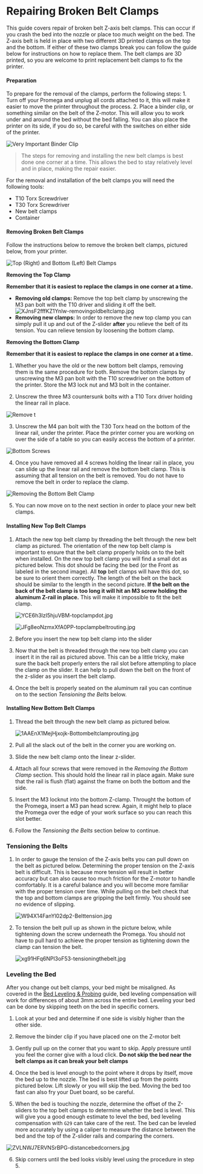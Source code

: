 # Repairing Broken Belt Clamps

This guide covers repair of broken belt Z-axis belt clamps. This can occur if you crash the bed into the nozzle or place too much weight on the bed. The Z-axis belt is held in place with two different 3D printed clamps on the top and the bottom. If either of these two clamps break you can follow the guide below for instructions on how to replace them. The belt clamps are 3D printed, so you are welcome to print replacement belt clamps to fix the printer.

#### Preparation

To prepare for the removal of the clamps, perform the following steps: 1. Turn off your Promega and unplug all cords attached to it, this will make it easier to move the printer throughout the process. 2. Place a binder clip, or something similar on the belt of the Z-motor. This will allow you to work under and around the bed without the bed falling. You can also place the printer on its side, if you do so, be careful with the switches on either side of the printer.

![Very Important Binder Clip](../.gitbook/assets/gallery/2018-06-Jun/scaled-840-0/2dmrbcxPSLMjnGwW-beltclip.jpg)

> The steps for removing and installing the new belt clamps is best done one corner at a time. This allows the bed to stay relatively level and in place, making the repair easier.

For the removal and installation of the belt clamps you will need the following tools:

* T10 Torx Screwdriver
* T30 Torx Screwdriver
* New belt clamps
* Container

#### Removing Broken Belt Clamps

Follow the instructions below to remove the broken belt clamps, pictured below, from your printer. 

![Top \(Right\) and Bottom \(Left\) Belt Clamps](../.gitbook/assets/gallery/2018-06-Jun/scaled-840-0/rPu6HmyMJVFzW1q5-beltclampdifference.jpg)

**Removing the Top Clamp**

**Remember that it is easiest to replace the clamps in one corner at a time.**

* **Removing old clamps:** Remove the top belt clamp by unscrewing the M3 pan bolt with the T10 driver and sliding it off the belt. ![XJnsF2fffKZ1Ynlw-removingoldbeltclamp.jpg](../.gitbook/assets/gallery/2018-06-Jun/scaled-840-0/XJnsF2fffKZ1Ynlw-removingoldbeltclamp.jpg)
* **Removing new clamps:** In order to remove the new top clamp you can simply pull it up and out of the Z-slider **after** you relieve the belt of its tension. You can relieve tension by loosening the bottom clamp.

**Removing the Bottom Clamp**

**Remember that it is easiest to replace the clamps in one corner at a time.** 

1. Whether you have the old or the new bottom belt clamps, removing them is the same procedure for both. Remove the bottom clamps by unscrewing the M3 pan bolt with the T10 screwdriver on the bottom of the printer. Store the M3 lock nut and M3 bolt in the container. 

2. Unscrew the three M3 countersunk bolts with a T10 Torx driver holding the linear rail in place. 

![Remove t](../.gitbook/assets/gallery/2018-06-Jun/scaled-840-0/CpywX3fzszOXtYgZ-threescrewstoremove.jpg)

3. Unscrew the M4 pan bolt with the T30 Torx head on the bottom of the linear rail, under the printer. Place the printer corner you are working on over the side of a table so you can easily access the bottom of a printer.  
  

![Bottom Screws](../.gitbook/assets/gallery/2018-06-Jun/scaled-840-0/JSAVcYfoBy5I5Fmy-zsliderbottomscrews.jpg)

4. Once you have removed all 4 screws holding the linear rail in place, you can slide up the linear rail and remove the bottom belt clamp. This is assuming that all tension on the belt is removed. You do not have to remove the belt in order to replace the clamp.

  

![Removing the Bottom Belt Clamp](../.gitbook/assets/gallery/2018-06-Jun/scaled-840-0/IUoXDruUd1Sq28v0-bottombeltclampremoval.jpg)

5. You can now move on to the next section in order to place your new belt clamps.

#### Installing New Top Belt Clamps

1. Attach the new top belt clamp by threading the belt through the new belt clamp as pictured. The orientation of the new top belt clamp is important to ensure that the belt clamp properly holds on to the belt when installed. On the new top belt clamp you will find a small dot as pictured below. This dot should be facing the bed \(or the Front as labeled in the second image\). All **top** belt clamps will have this dot, so be sure to orient them correctly. The length of the belt on the back should be similar to the length in the second picture. **If the belt on the back of the belt clamp is too long it will hit an M3 screw holding the aluminum Z-rail in place.** This will make it impossible to fit the belt clamp.

   ![YCE6h3lzI5hjuVBM-topclampdot.jpg](../.gitbook/assets/gallery/2018-06-Jun/scaled-840-0/YCE6h3lzI5hjuVBM-topclampdot.jpg)

   ![JFg8eoNzmxXfA0PP-topclampbeltrouting.jpg](../.gitbook/assets/gallery/2018-06-Jun/scaled-840-0/JFg8eoNzmxXfA0PP-topclampbeltrouting.jpg)

2. Before you insert the new top belt clamp into the slider
3. Now that the belt is threaded through the new top belt clamp you can insert it in the rail as pictured above. This can be a little tricky, make sure the back belt properly enters the rail slot before attempting to place the clamp on the slider. It can help to pull down the belt on the front of the z-slider as you insert the belt clamp.
4. Once the belt is properly seated on the aluminum rail you can continue on to the section _Tensioning the Belts_ below.

#### Installing New Bottom Belt Clamps

1. Thread the belt through the new belt clamp as pictured below.

   ![1AAEnX1MejHjxojk-Bottombeltclamprouting.jpg](../.gitbook/assets/gallery/2018-06-Jun/scaled-840-0/1AAEnX1MejHjxojk-Bottombeltclamprouting.jpg)

2. Pull all the slack out of the belt in the corner you are working on.
3. Slide the new belt clamp onto the linear z-slider.
4. Attach all four screws that were removed in the _Removing the Bottom Clamp_ section. This should hold the linear rail in place again. Make sure that the rail is flush \(flat\) against the frame on both the bottom and the side.
5. Insert the M3 locknut into the bottom Z-clamp. Throught the bottom of the Promega, insert a M3 pan head screw. Again, it might help to place the Promega over the edge of your work surface so you can reach this slot better.
6. Follow the _Tensioning the Belts_ section below to continue.

### Tensioning the Belts

1. In order to gauge the tension of the Z-axis belts you can pull down on the belt as pictured below. Determining the proper tension on the Z-axis belt is difficult. This is because more tension will result in better accuracy but can also cause too much friction for the Z-motor to handle comfortably. It is a careful balance and you will become more familiar with the proper tension over time. While pulling on the belt check that the top and bottom clamps are gripping the belt firmly. You should see no evidence of slipping.

   ![W94X14FanYl02dp2-Belttension.jpg](../.gitbook/assets/gallery/2018-06-Jun/scaled-840-0/W94X14FanYl02dp2-Belttension.jpg)

2. To tension the belt pull up as shown in the picture below, while tightening down the screw underneath the Promega. You  should not have to pull hard to achieve the proper tension as tightening down the clamp can tension the belt.

   ![xg91HFq6NPl3oF53-tensioningthebelt.jpg](../.gitbook/assets/gallery/2018-06-Jun/scaled-840-0/xg91HFq6NPl3oF53-tensioningthebelt.jpg)

### Leveling the Bed

After you change out belt clamps, your bed might be misaligned. As covered in the [Bed Leveling & Probing](http://promega.printm3d.com/books/user-manual/page/bed-leveling-probing) guide, bed leveling compensation will work for differences of about 3mm across the entire bed. Leveling your bed can be done by skipping teeth on the bed in specific corners. 

1. Look at your bed and determine if one side is visibly higher than the other side. 

2. Remove the binder clip if you have placed one on the Z-motor belt 

3. Gently pull up on the corner that you want to skip. Apply pressure until you feel the corner give with a loud click. **Do not skip the bed near the belt clamps as it can break your belt clamps** 

4. Once the bed is level enough to the point where it drops by itself, move the bed up to the nozzle. The bed is best lifted up from the points pictured below. Lift slowly or you will skip the bed. Moving the bed too fast can also fry your Duet board, so be careful. 

5. When the bed is touching the nozzle, determine the offset of the Z-sliders to the top belt clamps to determine whether the bed is level. This will give you a good enough estimate to level the bed, bed leveling compensation with `G29` can take care of the rest. The bed can be leveled more accurately by using a caliper to measure the distance between the bed and the top of the Z-slider rails and comparing the corners.

 ![ZVLNWJ7ERVNSrBPG-distancebedcorners.jpg](../.gitbook/assets/gallery/2018-06-Jun/scaled-840-0/ZVLNWJ7ERVNSrBPG-distancebedcorners.jpg) 

6. Skip corners until the bed looks visibly level using the procedure in step 5.

